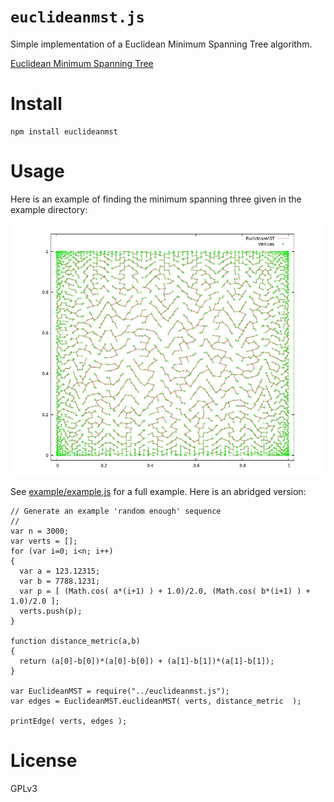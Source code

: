 `euclideanmst.js`
===============

Simple implementation of a Euclidean Minimum Spanning Tree algorithm.

[Euclidean Minimum Spanning Tree](http://en.wikipedia.org/wiki/Euclidean_minimum_spanning_tree)

Install
=====

    npm install euclideanmst

Usage
=====

Here is an example of finding the minimum spanning three given in the example directory:

![alt tag](example/euclideanmstExample.jpg)

See [example/example.js](https://github.com/abetusk/euclideanmst.js/blob/release/example/example.js) for a full example.  Here is an abridged version:


    // Generate an example 'random enough' sequence
    //
    var n = 3000;
    var verts = [];
    for (var i=0; i<n; i++)
    {
      var a = 123.12315;
      var b = 7788.1231;
      var p = [ (Math.cos( a*(i+1) ) + 1.0)/2.0, (Math.cos( b*(i+1) ) + 1.0)/2.0 ];
      verts.push(p);
    }

    function distance_metric(a,b) 
    {
      return (a[0]-b[0])*(a[0]-b[0]) + (a[1]-b[1])*(a[1]-b[1]); 
    }

    var EuclideanMST = require("../euclideanmst.js");
    var edges = EuclideanMST.euclideanMST( verts, distance_metric  );

    printEdge( verts, edges );


License
=======
GPLv3
